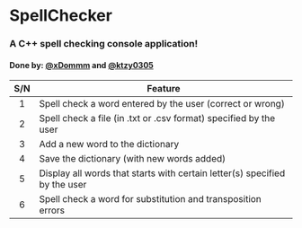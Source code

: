 # SpellChecker
### A C++ spell checking console application!
#### Done by: [@xDommm](https://github.com/xDommm) and [@ktzy0305](https://github.com/ktzy0305)
|S/N| Feature                                                                    |
|:-:|----------------------------------------------------------------------------|
| 1 | Spell check a word entered by the user (correct or wrong)                  |
| 2 | Spell check a file (in .txt or .csv format) specified by the user          |
| 3 | Add a new word to the dictionary                                           |
| 4 | Save the dictionary (with new words added)                                 |
| 5 | Display all words that starts with certain letter(s) specified by the user |  
| 6 | Spell check a word for substitution and transposition errors               |  
